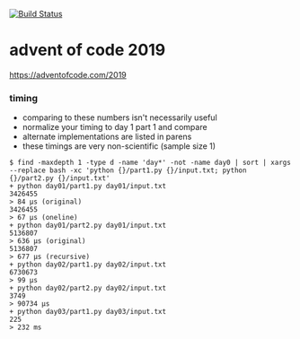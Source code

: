 [![Build Status](https://github.com/anthonywritescode/aoc2019/workflows/pre-commit/badge.svg)](https://github.com/anthonywritescode/aoc2019/actions)

advent of code 2019
===================

https://adventofcode.com/2019

### timing

- comparing to these numbers isn't necessarily useful
- normalize your timing to day 1 part 1 and compare
- alternate implementations are listed in parens
- these timings are very non-scientific (sample size 1)

```console
$ find -maxdepth 1 -type d -name 'day*' -not -name day0 | sort | xargs --replace bash -xc 'python {}/part1.py {}/input.txt; python {}/part2.py {}/input.txt'
+ python day01/part1.py day01/input.txt
3426455
> 84 μs (original)
3426455
> 67 μs (oneline)
+ python day01/part2.py day01/input.txt
5136807
> 636 μs (original)
5136807
> 677 μs (recursive)
+ python day02/part1.py day02/input.txt
6730673
> 99 μs
+ python day02/part2.py day02/input.txt
3749
> 90734 μs
+ python day03/part1.py day03/input.txt
225
> 232 ms
```
